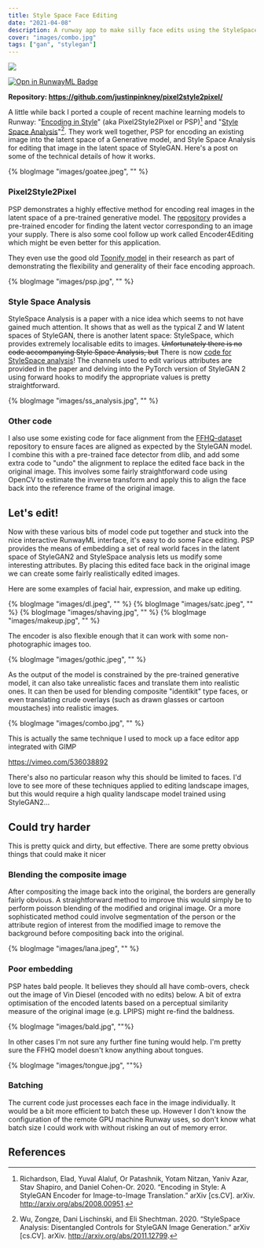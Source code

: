 ```yaml
---
title: Style Space Face Editing
date: "2021-04-08"
description: A runway app to make silly face edits using the StyleSpace of StyleGAN
cover: "images/combo.jpg"
tags: ["gan", "stylegan"]
---
```


![](https://github.com/justinpinkney/pixel2style2pixel/raw/master/images/face-edit-runway.gif)

[![Opn in RunwayML Badge](https://open-app.runwayml.com/gh-badge.svg)](https://app.runwayml.com/models/justinpinkney/Style-space-face-editing)

__Repository: https://github.com/justinpinkney/pixel2style2pixel/__

A little while back I ported a couple of recent machine learning models to Runway: "[Encoding in Style](https://arxiv.org/abs/2008.00951)" (aka Pixel2Style2Pixel or PSP)[^psp] and "[Style Space Analysis](https://arxiv.org/abs/2011.12799)"[^style-space]. They work well together, PSP for encoding an existing image into the latent space of a Generative model, and Style Space Analysis for editing that image in the latent space of StyleGAN. Here's a post on some of the technical details of how it works.

{% blogImage "images/goatee.jpeg", "" %}

### Pixel2Style2Pixel

PSP demonstrates a highly effective method for encoding real images in the latent space of a pre-trained generative model. The [repository](https://github.com/eladrich/pixel2style2pixel) provides a pre-trained encoder for finding the latent vector corresponding to an image your supply. There is also some cool follow up work called Encoder4Editing which might be even better for this application.

They even use the good old [Toonify model](../toonify-yourself) in their research as part of demonstrating the flexibility and generality of their face encoding approach.

{% blogImage "images/psp.jpg", "" %}

### Style Space Analysis

StyleSpace Analysis is a paper with a nice idea which seems to not have gained much attention. It shows that as well as the typical Z and W latent spaces of StyleGAN, there is another latent space: StyleSpace, which provides extremely localisable edits to images. <strike>Unfortunately there is no code accompanying Style Space Analysis, but</strike> There is now [code for StyleSpace analysis](https://github.com/betterze/StyleSpace)! The channels used to edit various attributes are provided in the paper and delving into the PyTorch version of StyleGAN 2 using forward hooks to modify the appropriate values is pretty straightforward.

{% blogImage "images/ss_analysis.jpg", "" %}

### Other code

I also use some existing code for face alignment from the [FFHQ-dataset](https://github.com/NVlabs/ffhq-dataset) repository to ensure faces are aligned as expected by the StyleGAN model. I combine this with a pre-trained face detector from dlib, and add some extra code to "undo" the alignment to replace the edited face back in the original image. This involves some fairly straightforward code using OpenCV to estimate the inverse transform and apply this to align the face back into the reference frame of the original image.

## Let's edit!

Now with these various bits of model code put together and stuck into the nice interactive RunwayML interface, it's easy to do some Face editing. PSP provides the means of embedding a set of real world faces in the latent space of StyleGAN2 and StyleSpace analysis lets us modify some interesting attributes. By placing this edited face back in the original image we can create some fairly realistically edited images.

Here are some examples of facial hair, expression, and make up editing.

{% blogImage "images/dl.jpeg", "" %}
{% blogImage "images/satc.jpeg", "" %}
{% blogImage "images/shaving.jpg", "" %}
{% blogImage "images/makeup.jpg", "" %}

The encoder is also flexible enough that it can work with some non-photographic images too.

{% blogImage "images/gothic.jpeg", "" %}

As the output of the model is constrained by the pre-trained generative model, it can also take unrealistic faces and translate them into realistic ones. It can then be used for blending composite "identikit" type faces, or even translating crude overlays (such as drawn glasses or cartoon moustaches) into realistic images.

{% blogImage "images/combo.jpg", "" %}

This is actually the same technique I used to mock up a face editor app integrated with GIMP

https://vimeo.com/536038892

There's also no particular reason why this should be limited to faces. I'd love to see more of these techniques applied to editing landscape images, but this would require a high quality landscape model trained using StyleGAN2...


## Could try harder

This is pretty quick and dirty, but effective. There are some pretty obvious things that could make it nicer

### Blending the composite image

After compositing the image back into the original, the borders are generally fairly obvious. A straightforward method to improve this would simply be to perform poisson blending of the modified and original image. Or a more sophisticated method could involve segmentation of the person or the attribute region of interest from the modified image to remove the background before compositing back into the original.

{% blogImage "images/lana.jpeg", "" %}


### Poor embedding

PSP hates bald people. It believes they should all have comb-overs, check out the image of Vin Diesel (encoded with no edits) below. A bit of extra optimisation of the encoded latents based on a perceptual similarity measure of the original image (e.g. LPIPS) might re-find the baldness.

{% blogImage "images/bald.jpg", ""%}

In other cases I'm not sure any further fine tuning would help. I'm pretty sure the FFHQ model doesn't know anything about tongues.

{% blogImage "images/tongue.jpg", ""%}

### Batching

The current code just processes each face in the image individually. It would be a bit more efficient to batch these up. However I don't know the configuration of the remote GPU machine Runway uses, so don't know what batch size I could work with without risking an out of memory error.


## References

[^psp]: Richardson, Elad, Yuval Alaluf, Or Patashnik, Yotam Nitzan, Yaniv Azar, Stav Shapiro, and Daniel Cohen-Or. 2020. “Encoding in Style: A StyleGAN Encoder for Image-to-Image Translation.” arXiv [cs.CV]. arXiv. http://arxiv.org/abs/2008.00951.

[^style-space]: Wu, Zongze, Dani Lischinski, and Eli Shechtman. 2020. “StyleSpace Analysis: Disentangled Controls for StyleGAN Image Generation.” arXiv [cs.CV]. arXiv. http://arxiv.org/abs/2011.12799.